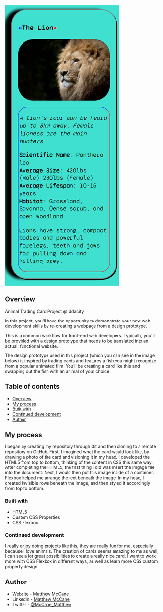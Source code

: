 
![My Animal Trading Card](./animal-card-project.png)

## Overview
Animal Trading Card Project @ Udacity

In this project, you'll have the opportunity to demonstrate your new web development skills by re-creating a webpage from a design prototype.

This is a common workflow for front-end web developers. Typically, you'll be provided with a design prototype that needs to be translated into an actual, functional website.

The design prototype used in this project (which you can see in the image below) is inspired by trading cards and features a fish you might recognize from a popular animated film. You’ll be creating a card like this and swapping out the fish with an animal of your choice.


## Table of contents

- [Overview](#overview)
- [My process](#my-process)
- [Built with](#built-with)
- [Continued development](#continued-development)
- [Author](#author)

## My process

I began by creating my repository through Git and then cloning to a remote repository on GitHub. First, I imagined what the card would look like, by drawing a photo of the card and visioning it in my head. I developed the HTML5 from top to bottom, thinking of the content in CSS this same way. After 
completing the HTML5, the first thing I did was insert the imgage file into the document. Next, I would then put this image inside of a container. Flexbox
helped me arrange the text beneath the image. In my head, I created invisible rows beneath the image, and then styled it accordingly from top to bottom.

### Built with

* HTML5
* Custom CSS Properties 
* CSS Flexbox

### Continued development

I really enjoy doing projects like this, they are really fun for me, especially because I love animals. The creation of cards seems amazing to me as well, I can see a lot great possibilities to create a really nice card. I want to work more with CSS Flexbox in different ways, as well as learn more CSS custom property design.

## Author

- Website - [Matthew McCane](https://matthewmccane.blogspot.com)
- LinkedIn - [Matthew McCane](https://www.linkedin.com/in/matthewmccane/)
- Twitter - [@McCane_Matthew](https://www.twitter.com/mccane_matthew)

